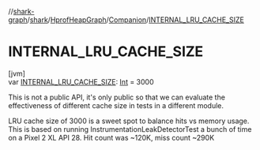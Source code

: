 //[shark-graph](../../../../index.md)/[shark](../../index.md)/[HprofHeapGraph](../index.md)/[Companion](index.md)/[INTERNAL_LRU_CACHE_SIZE](-i-n-t-e-r-n-a-l_-l-r-u_-c-a-c-h-e_-s-i-z-e.md)

# INTERNAL_LRU_CACHE_SIZE

[jvm]\
var [INTERNAL_LRU_CACHE_SIZE](-i-n-t-e-r-n-a-l_-l-r-u_-c-a-c-h-e_-s-i-z-e.md): [Int](https://kotlinlang.org/api/latest/jvm/stdlib/kotlin/-int/index.html) = 3000

This is not a public API, it's only public so that we can evaluate the effectiveness of different cache size in tests in a different module.

LRU cache size of 3000 is a sweet spot to balance hits vs memory usage. This is based on running InstrumentationLeakDetectorTest a bunch of time on a Pixel 2 XL API 28. Hit count was ~120K, miss count ~290K
